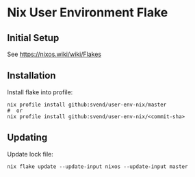 # Nix User Environment Flake

## Initial Setup

See  https://nixos.wiki/wiki/Flakes

## Installation

Install flake into profile:

``` shell
nix profile install github:svend/user-env-nix/master
#  or
nix profile install github:svend/user-env-nix/<commit-sha>
```

## Updating

Update lock file:

``` shell
nix flake update --update-input nixos --update-input master
```



